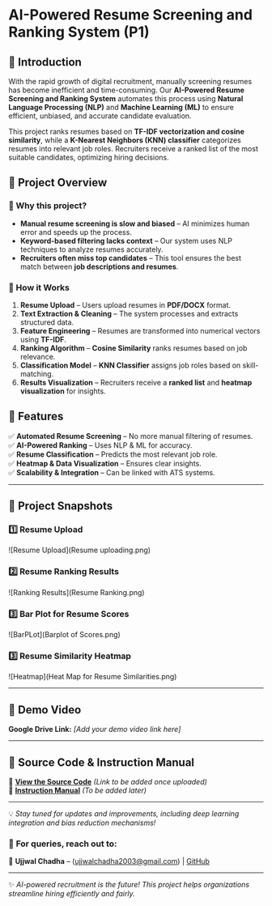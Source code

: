 # AI-Powered Resume Screening and Ranking System (P1)

## 🚀 Introduction
With the rapid growth of digital recruitment, manually screening resumes has become inefficient and time-consuming. Our **AI-Powered Resume Screening and Ranking System** automates this process using **Natural Language Processing (NLP)** and **Machine Learning (ML)** to ensure efficient, unbiased, and accurate candidate evaluation.

This project ranks resumes based on **TF-IDF vectorization and cosine similarity**, while a **K-Nearest Neighbors (KNN) classifier** categorizes resumes into relevant job roles. Recruiters receive a ranked list of the most suitable candidates, optimizing hiring decisions.

## 📌 Project Overview
### **🔹 Why this project?**
- **Manual resume screening is slow and biased** – AI minimizes human error and speeds up the process.
- **Keyword-based filtering lacks context** – Our system uses NLP techniques to analyze resumes accurately.
- **Recruiters often miss top candidates** – This tool ensures the best match between **job descriptions and resumes**.

### **🔹 How it Works**
1. **Resume Upload** – Users upload resumes in **PDF/DOCX** format.
2. **Text Extraction & Cleaning** – The system processes and extracts structured data.
3. **Feature Engineering** – Resumes are transformed into numerical vectors using **TF-IDF**.
4. **Ranking Algorithm** – **Cosine Similarity** ranks resumes based on job relevance.
5. **Classification Model** – **KNN Classifier** assigns job roles based on skill-matching.
6. **Results Visualization** – Recruiters receive a **ranked list** and **heatmap visualization** for insights.

## 🌟 Features
✅ **Automated Resume Screening** – No more manual filtering of resumes.  
✅ **AI-Powered Ranking** – Uses NLP & ML for accuracy.  
✅ **Resume Classification** – Predicts the most relevant job role.  
✅ **Heatmap & Data Visualization** – Ensures clear insights.  
✅ **Scalability & Integration** – Can be linked with ATS systems.

---

## 📸 Project Snapshots  

### 1️⃣ Resume Upload  
![Resume Upload](Resume uploading.png)

### 2️⃣ Resume Ranking Results  
![Ranking Results](Resume Ranking.png)

### 3️⃣ Bar Plot for Resume Scores  
![BarPLot](Barplot of Scores.png)

### 3️⃣ Resume Similarity Heatmap  
![Heatmap](Heat Map for Resume Similarities.png)


---

## 🎥 Demo Video
**Google Drive Link:** *[Add your demo video link here]*

---

## 📂 Source Code & Instruction Manual
🔹 **[View the Source Code](#)** *(Link to be added once uploaded)*  
🔹 **[Instruction Manual](#)** *(To be added later)*

---

💡 *Stay tuned for updates and improvements, including deep learning integration and bias reduction mechanisms!*

### 📧 **For queries, reach out to:**  
📌 **Ujjwal Chadha** – (ujjwalchadha2003@gmail.com) | [GitHub](https://github.com/ujjwalchadha-create)

---
✨ *AI-powered recruitment is the future! This project helps organizations streamline hiring efficiently and fairly.*
